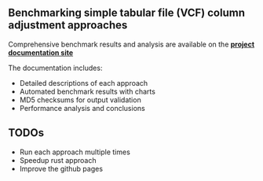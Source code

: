 ## Benchmarking simple tabular file (VCF) column adjustment approaches

Comprehensive benchmark results and analysis are available on the 
**[project documentation site](https://rbierman.github.io/vcf_ID_replacements_approaches/)**

The documentation includes:
- Detailed descriptions of each approach
- Automated benchmark results with charts
- MD5 checksums for output validation
- Performance analysis and conclusions

## TODOs

- Run each approach multiple times
- Speedup rust approach
- Improve the github pages
